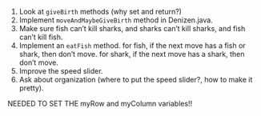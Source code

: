 1. Look at `giveBirth` methods (why set and return?)
2. Implement `moveAndMaybeGiveBirth` method in Denizen.java.
3. Make sure fish can’t kill sharks, and sharks can’t kill sharks, and fish can’t kill fish.
4. Implement an `eatFish` method.
  for fish, if the next move has a fish or shark, then don’t move.
  for shark, if the next move has a shark, then don’t move.
5. Improve the speed slider.
6. Ask about organization (where to put the speed slider?, how to make it pretty).


NEEDED TO SET THE myRow and myColumn variables!!
